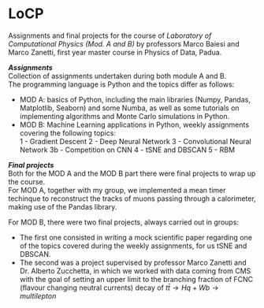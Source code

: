 # LoCP
Assignments and final projects for the course of *Laboratory of Computational Physics (Mod. A and B)* by professors Marco Baiesi and Marco Zanetti, first year master course in Physics of Data, Padua.


***Assignments*** <br>
Collection of assignments undertaken during both module A and B. <br>
The programming language is Python and the topics differ as follows: <br>

- MOD A: basics of Python, including the main libraries (Numpy, Pandas, Matplotlib, Seaborn) and some Numba, as well as some tutorials on implementing algorithms and Monte Carlo simulations in Python. <br>
- MOD B: Machine Learning applications in Python, weekly assignments covering the following topics: <br>
  1 - Gradient Descent
  2 - Deep Neural Network
  3 - Convolutional Neural Network
  3b - Competition on CNN
  4 - tSNE and DBSCAN
  5 - RBM

***Final projects*** <br>
Both for the MOD A and the MOD B part there were final projects to wrap up the course.<br>
For MOD A, together with my group, we implemented a mean timer techinque to reconstruct the tracks of muons passing through a calorimeter, making use of the Pandas library. <br>

For MOD B, there were two final projects, always carried out in groups: 
- The first one consisted in writing a mock scientific paper regarding one of the topics covered during the weekly assignments, for us tSNE and DBSCAN. 
- The second was a project supervised by professor Marco Zanetti and Dr. Alberto Zucchetta, in which we worked with data coming from CMS with the goal of setting an upper limit to the branching fraction of FCNC (flavour changing neutral currents) decay of $t\bar{t}\rightarrow Hq+Wb\rightarrow multilepton$
